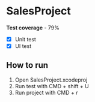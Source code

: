 # SalesProject

**Test coverage** - 79%

- [X] Unit test 
- [X] UI test

## How to run 

1. Open SalesProject.xcodeproj
2. Run test with CMD + shift + U
3. Run project with CMD + r
